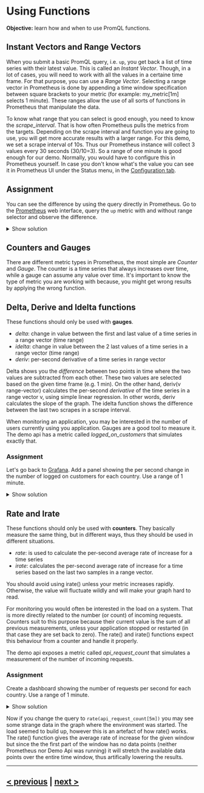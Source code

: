 # Using Functions
**Objective:** learn how and when to use PromQL functions.

## Instant Vectors and Range Vectors
When you submit a basic PromQL query, i.e. `up`, you get back a list of time series with their latest value. 
This is called an *Instant Vector*. Though, in a lot of cases, you will need to work with all the values in a certaine time frame.
For that purpose, you can use a *Range Vector*. Selecting a range vector in Prometheus is done by 
appending a time window specification between square brackets to your metric (for example: my_metric[1m] selects 1 minute).
These ranges allow the use of all sorts of functions in Prometheus that manipulate the data. 

To know what range that you can select is good enough, you need to know the *scrape_interval*.
That is how often Prometheus pulls the metrics from the targets. Depending on the scrape interval and function you are going to use,
you will get more accurate results with a larger range. 
For this demo, we set a scrape interval of 10s. Thus our Prometheus instance will collect 3 values every 30 seconds (30/10=3).
So a range of one minute is good enough for our demo.
Normally, you would have to configure this in Prometheus yourself. In case you don't know what's the value
you can see it in Prometheus UI under the Status menu, in the [Configuration tab](http://localhost:9090/config).

## Assignment
You can see the difference by using the query directly in Prometheus.
Go to the [Prometheus](http://localhost:9090/) 
web interface, query the `up` metric with and without range selector and observe the difference.

<details>
  <summary>Show solution</summary>

  **Solution**.

  1. Enter `up` for the query. The resulting table shows one row for `up{instance="mondemoapi:8080", job="mondemoapi"}` with value 1.
  1. Enter `up[1m]` for the query. The resulting table shows one row for `up{instance="mondemoapi:8080", job="mondemoapi"}` with 6 samples at different times.
</details>


## Counters and Gauges
There are different metric types in Prometheus, the most simple are *Counter* and *Gauge*. 
The counter is a time series that always increases over time, while a gauge can assume any value over time.
It's important to know the type of metric you are working with because, you might get wrong results by applying the wrong function.


## Delta, Derive and Idelta functions
These functions should only be used with **gauges**.
* *delta*: change in value between the first and last value of a time series in a range vector (time range)
* *idelta*: change in value between the 2 last values of a time series in a range vector (time range)
* *deriv*: per-second derivative of a time series in range vector

Delta shows you the *difference* between two points in time where the two values are subtracted from each other. 
These two values are selected based on the given time frame (e.g. 1 min). 
On the other hand, deriv(v range-vector) calculates the per-second *derivative* of the time series in a range vector v,
using simple linear regression. In other words, deriv calculates the slope of the graph.
The idelta function shows the difference between the last two scrapes in a scrape interval.

When monitoring an application, you may be interested in the number of users currently using you application.
Gauges are a good tool to measure it. The demo api has a metric called *logged_on_customers* that simulates exactly that.

### Assignment
Let's go back to [Grafana](http://localhost:3000/).
Add a panel showing the per second change in the number of logged on customers for each country.
Use a range of 1 minute.

<details>
  <summary>Show solution</summary>
  <p>

  **Solution**. You should have filled in: ```deriv(logged_on_customers{country=~"$country"}[1m])```
  
  </p>
</details>

## Rate and Irate
These functions should only be used with **counters**. They basically measure the same thing, but in different ways, 
thus they should be used in different situations.
* *rate*: is used to calculate the per-second average rate of increase for a time series
* *irate*: calculates the per-second average rate of increase for a time series based on the last two samples in a range vector.

You should avoid using irate() unless your metric increases rapidly.
Otherwise, the value will fluctuate wildly and will make your graph hard to read.

For monitoring you would often be interested in the load on a system. 
That is more directly related to the number (or count) of incoming requests. 
Counters suit to this purpose because their current value is the sum of all previous measurements,
unless your application stopped or restarted (in that case they are set back to zero). The rate() and irate()
functions expect this behaviour from a counter and handle it properly.

The demo api exposes a metric called *api_request_count* that simulates a measurement of the number of incoming requests.

### Assignment
Create a dashboard showing the number of requests per second for each country.
Use a range of 1 minute.

<details>
  <summary>Show solution</summary>
  
  **Solution**.

  1. You should have filled in: ```rate(api_request_count[1m])```

</details>

Now if you change the query to ```rate(api_request_count[5m])``` you may see some strange data in the graph where the environment was started. The load seemed to build
up, however this is an artefact of how rate() works. The rate() function gives the average rate of increase for the given window but since the the first part of the window has no data points (neither Prometheus nor Demo Api was running) it will stretch the available data points over the entire time window, thus artifically lowering the results.

---
## [< previous](README.md) | [next >](02%20-%20Aggregations.md)
